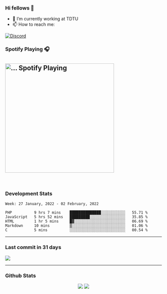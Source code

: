 ### Hi fellows 👋

- 🔭 I’m currently working at TDTU
- 📫 How to reach me:
<a href = "https://discordapp.com/users/517725152327499806">
  <img align="center" src="https://discord.c99.nl/widget/theme-4/517725152327499806.png" alt="Discord"/>
</a>


### Spotify Playing 🎧
[<img src="https://spotify-readme-git-master-maoleng.vercel.app/api/spotify-playing" alt="... Spotify Playing" width="350" />](https://open.spotify.com/user/jo3t0sjswxmpet9c67mq6qph3)
---
<br>

### Development Stats
<!--START_SECTION:waka-->
```text
Week: 27 January, 2022 - 02 February, 2022

PHP          9 hrs 7 mins    ██████████████░░░░░░░░░░░   55.71 % 
JavaScript   5 hrs 52 mins   █████████░░░░░░░░░░░░░░░░   35.85 % 
HTML         1 hr 5 mins     █▓░░░░░░░░░░░░░░░░░░░░░░░   06.69 % 
Markdown     10 mins         ▒░░░░░░░░░░░░░░░░░░░░░░░░   01.06 % 
C            5 mins          ░░░░░░░░░░░░░░░░░░░░░░░░░   00.54 % 
```
<!--END_SECTION:waka-->

---
### Last commit in 31 days
<img src = "https://activity-graph.herokuapp.com/graph?username=maoleng&theme=react-dark">

---
### Github Stats
<p align = "center">
  <img src = "https://github-readme-stats.vercel.app/api?username=maoleng&theme=radical&line_height=27">
  <img src = "https://github-readme-stats.vercel.app/api/top-langs/?username=maoleng&count_private=true&theme=radical&langs_count=3">
</p>
